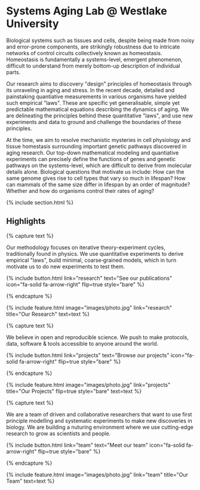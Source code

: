 ---
---

# Systems Aging Lab @ Westlake University

Biological systems such as tissues and cells, despite being made from noisy and error-prone components, are strikingly robustness due to intricate networks of control circuits collectively known as homeostasis. Homeostasis is fundamentally a systems-level, emergent phenomenon, difficult to understand from merely bottom-up description of individual parts. 

Our research aims to discovery "design" principles of homeostasis through its unraveling in aging and stress. In the recent decade, detailed and painstaking quantiative measurements in various organisms have yielded such empirical "laws". These are specific yet generalisable, simple yet predictable mathematical equations describing the dynamics of aging. We are delineating the principles behind these quantitative "laws", and use new experiments and data to ground and challenge the boundaries of these principles.

At the time, we aim to resolve mechanistic mysteries in cell physiology and tissue homestasis surrounding important genetic pathways discovered in aging research. Our top-down mathematical modeling and quantiative experiments can precisely define the functions of genes and genetic pathways on the systems-level, which are difficult to derive from molecular details alone. Biological questions that motivate us include: How can the same genome gives rise to cell types that vary so much in lifespan? How can mammals of the same size differ in lifespan by an order of magnitude? Whether and how do organisms control their rates of aging? 


{% include section.html %}

## Highlights

{% capture text %}

Our methodology focuses on iterative theory-experiment cycles, traditionally found in physics. We use quantitative experiments to derive empirical "laws", build minimal, coarse‐grained models, which in turn motivate us to do new experiments to test them. 

{%
  include button.html
  link="research"
  text="See our publications"
  icon="fa-solid fa-arrow-right"
  flip=true
  style="bare"
%}

{% endcapture %}

{%
  include feature.html
  image="images/photo.jpg"
  link="research"
  title="Our Research"
  text=text
%}

{% capture text %}

We believe in open and reproducible science. We push to make protocols, data, software & tools accessible to anyone around the world.

{%
  include button.html
  link="projects"
  text="Browse our projects"
  icon="fa-solid fa-arrow-right"
  flip=true
  style="bare"
%}

{% endcapture %}

{%
  include feature.html
  image="images/photo.jpg"
  link="projects"
  title="Our Projects"
  flip=true
  style="bare"
  text=text
%}

{% capture text %}

We are a team of driven and collaborative researchers that want to use first principle modelling and systematic experiments to make new discoveries in biology. We are building a nuturing environment where we use cutting-edge research to grow as scientists and people. 

{%
  include button.html
  link="team"
  text="Meet our team"
  icon="fa-solid fa-arrow-right"
  flip=true
  style="bare"
%}

{% endcapture %}

{%
  include feature.html
  image="images/photo.jpg"
  link="team"
  title="Our Team"
  text=text
%}
